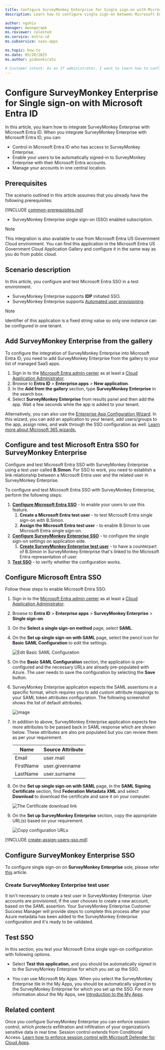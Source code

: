 ```yaml
---
title: Configure SurveyMonkey Enterprise for Single sign-on with Microsoft Entra ID
description: Learn how to configure single sign-on between Microsoft Entra ID and SurveyMonkey Enterprise.

author: nguhiu
manager: mwongerapk
ms.reviewer: celested
ms.service: entra-id
ms.subservice: saas-apps

ms.topic: how-to
ms.date: 05/20/2025
ms.author: gideonkiratu

# Customer intent: As an IT administrator, I want to learn how to configure single sign-on between Microsoft Entra ID and SurveyMonkey Enterprise so that I can control who has access to SurveyMonkey Enterprise, enable automatic sign-in with Microsoft Entra accounts, and manage my accounts in one central location.
---
```


# Configure SurveyMonkey Enterprise for Single sign-on with Microsoft Entra ID

In this article,  you learn how to integrate SurveyMonkey Enterprise with Microsoft Entra ID. When you integrate SurveyMonkey Enterprise with Microsoft Entra ID, you can:

* Control in Microsoft Entra ID who has access to SurveyMonkey Enterprise.
* Enable your users to be automatically signed-in to SurveyMonkey Enterprise with their Microsoft Entra accounts.
* Manage your accounts in one central location.

## Prerequisites
The scenario outlined in this article assumes that you already have the following prerequisites:

[!INCLUDE [common-prerequisites.md](~/identity/saas-apps/includes/common-prerequisites.md)]
* SurveyMonkey Enterprise single sign-on (SSO) enabled subscription.

> [!NOTE]
> This integration is also available to use from Microsoft Entra US Government Cloud environment. You can find this application in the Microsoft Entra US Government Cloud Application Gallery and configure it in the same way as you do from public cloud.

## Scenario description

In this article,  you configure and test Microsoft Entra SSO in a test environment.

* SurveyMonkey Enterprise supports **IDP** initiated SSO.
* SurveyMonkey Enterprise supports [Automated user provisioning](surveymonkey-enterprise-provisioning-tutorial.md).

> [!NOTE]
> Identifier of this application is a fixed string value so only one instance can be configured in one tenant.

## Add SurveyMonkey Enterprise from the gallery

To configure the integration of SurveyMonkey Enterprise into Microsoft Entra ID, you need to add SurveyMonkey Enterprise from the gallery to your list of managed SaaS apps.

1. Sign in to the [Microsoft Entra admin center](https://entra.microsoft.com) as at least a [Cloud Application Administrator](~/identity/role-based-access-control/permissions-reference.md#cloud-application-administrator).
1. Browse to **Entra ID** > **Enterprise apps** > **New application**.
1. In the **Add from the gallery** section, type **SurveyMonkey Enterprise** in the search box.
1. Select **SurveyMonkey Enterprise** from results panel and then add the app. Wait a few seconds while the app is added to your tenant.

 Alternatively, you can also use the [Enterprise App Configuration Wizard](https://portal.office.com/AdminPortal/home?Q=Docs#/azureadappintegration). In this wizard, you can add an application to your tenant, add users/groups to the app, assign roles, and walk through the SSO configuration as well. [Learn more about Microsoft 365 wizards.](/microsoft-365/admin/misc/azure-ad-setup-guides)

<a name='configure-and-test-azure-ad-sso-for-surveymonkey-enterprise'></a>

## Configure and test Microsoft Entra SSO for SurveyMonkey Enterprise

Configure and test Microsoft Entra SSO with SurveyMonkey Enterprise using a test user called **B.Simon**. For SSO to work, you need to establish a link relationship between a Microsoft Entra user and the related user in SurveyMonkey Enterprise.

To configure and test Microsoft Entra SSO with SurveyMonkey Enterprise, perform the following steps:

1. **[Configure Microsoft Entra SSO](#configure-azure-ad-sso)** - to enable your users to use this feature.
    1. **Create a Microsoft Entra test user** - to test Microsoft Entra single sign-on with B.Simon.
    1. **Assign the Microsoft Entra test user** - to enable B.Simon to use Microsoft Entra single sign-on.
1. **[Configure SurveyMonkey Enterprise SSO](#configure-surveymonkey-enterprise-sso)** - to configure the single sign-on settings on application side.
    1. **[Create SurveyMonkey Enterprise test user](#create-surveymonkey-enterprise-test-user)** - to have a counterpart of B.Simon in SurveyMonkey Enterprise that's linked to the Microsoft Entra representation of user.
1. **[Test SSO](#test-sso)** - to verify whether the configuration works.

<a name='configure-azure-ad-sso'></a>

## Configure Microsoft Entra SSO

Follow these steps to enable Microsoft Entra SSO.

1. Sign in to the [Microsoft Entra admin center](https://entra.microsoft.com) as at least a [Cloud Application Administrator](~/identity/role-based-access-control/permissions-reference.md#cloud-application-administrator).
1. Browse to **Entra ID** > **Enterprise apps** > **SurveyMonkey Enterprise** > **Single sign-on**.
1. On the **Select a single sign-on method** page, select **SAML**.
1. On the **Set up single sign-on with SAML** page, select the pencil icon for **Basic SAML Configuration** to edit the settings.

   ![Edit Basic SAML Configuration](common/edit-urls.png)

1. On the **Basic SAML Configuration** section, the application is pre-configured and the necessary URLs are already pre-populated with Azure. The user needs to save the configuration by selecting the **Save** button.

1. SurveyMonkey Enterprise application expects the SAML assertions in a specific format, which requires you to add custom attribute mappings to your SAML token attributes configuration. The following screenshot shows the list of default attributes.

    ![image](common/edit-attribute.png)

6. In addition to above, SurveyMonkey Enterprise application expects few more attributes to be passed back in SAML response which are shown below. These attributes are also pre populated but you can review them as per your requirement.

    | Name | Source Attribute|
	| ---------------| --------------- |
	| Email | user.mail |
    | FirstName | user.givenname |
    | LastName | user.surname |

1. On the **Set up single sign-on with SAML** page, in the **SAML Signing Certificate** section,  find **Federation Metadata XML** and select **Download** to download the certificate and save it on your computer.

	![The Certificate download link](common/metadataxml.png)

1. On the **Set up SurveyMonkey Enterprise** section, copy the appropriate URL(s) based on your requirement.

	![Copy configuration URLs](common/copy-configuration-urls.png)

<a name='create-an-azure-ad-test-user'></a>

[!INCLUDE [create-assign-users-sso.md](~/identity/saas-apps/includes/create-assign-users-sso.md)]

## Configure SurveyMonkey Enterprise SSO

To configure single sign-on on **SurveyMonkey Enterprise** side, please refer [this](https://help.surveymonkey.com/teams/single-sign-on/#set-up) article.

### Create SurveyMonkey Enterprise test user

It isn't necessary to create a test user in SurveyMonkey Enterprise. User accounts are provisioned, if the user chooses to create a new account, based on the SAML assertion. Your SurveyMonkey Enterprise Customer Success Manager will provide steps to complete this process after your Azure metadata has been added to the SurveyMonkey Enterprise configuration and it's ready to be validated.

## Test SSO 

In this section, you test your Microsoft Entra single sign-on configuration with following options.

* Select **Test this application**, and you should be automatically signed in to the SurveyMonkey Enterprise for which you set up the SSO.

* You can use Microsoft My Apps. When you select the SurveyMonkey Enterprise tile in the My Apps, you should be automatically signed in to the SurveyMonkey Enterprise for which you set up the SSO. For more information about the My Apps, see [Introduction to the My Apps](https://support.microsoft.com/account-billing/sign-in-and-start-apps-from-the-my-apps-portal-2f3b1bae-0e5a-4a86-a33e-876fbd2a4510).

## Related content

Once you configure SurveyMonkey Enterprise you can enforce session control, which protects exfiltration and infiltration of your organization’s sensitive data in real time. Session control extends from Conditional Access. [Learn how to enforce session control with Microsoft Defender for Cloud Apps](/cloud-app-security/proxy-deployment-any-app).
